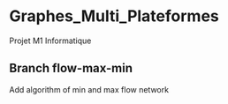Graphes_Multi_Plateformes
=========================

Projet M1 Informatique

Branch flow-max-min
----------------
Add algorithm of min and max flow network

